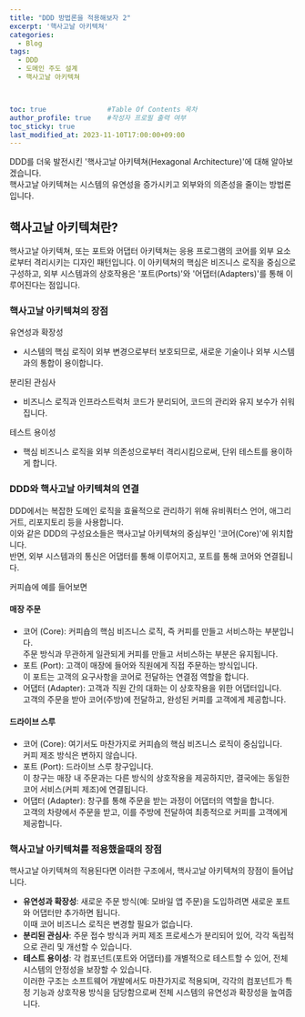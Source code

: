 ```yaml
---
title: "DDD 방법론을 적용해보자 2"
excerpt: '핵사고날 아키텍쳐'
categories:
  - Blog
tags:
  - DDD
  - 도메인 주도 설계
  - 핵사고날 아키텍쳐



toc: true               #Table Of Contents 목차 
author_profile: true    #작성자 프로필 출력 여부
toc_sticky: true
last_modified_at: 2023-11-10T17:00:00+09:00
---
```


DDD를 더욱 발전시킨 '핵사고날 아키텍쳐(Hexagonal Architecture)'에 대해 알아보겠습니다. <br>
핵사고날 아키텍쳐는 시스템의 유연성을 증가시키고 외부와의 의존성을 줄이는 방법론입니다.

## 핵사고날 아키텍쳐란?
핵사고날 아키텍쳐, 또는 포트와 어댑터 아키텍쳐는 응용 프로그램의 코어를 외부 요소로부터 격리시키는 디자인 패턴입니다. 이 아키텍쳐의 핵심은 비즈니스 로직을 중심으로 구성하고, 외부 시스템과의 상호작용은 '포트(Ports)'와 '어댑터(Adapters)'를 통해 이루어진다는 점입니다.

### 핵사고날 아키텍쳐의 장점
유연성과 확장성
- 시스템의 핵심 로직이 외부 변경으로부터 보호되므로, 새로운 기술이나 외부 시스템과의 통합이 용이합니다.<br>

분리된 관심사
- 비즈니스 로직과 인프라스트럭처 코드가 분리되어, 코드의 관리와 유지 보수가 쉬워집니다. <br>

테스트 용이성
- 핵심 비즈니스 로직을 외부 의존성으로부터 격리시킴으로써, 단위 테스트를 용이하게 합니다.<br>

### DDD와 핵사고날 아키텍쳐의 연결
DDD에서는 복잡한 도메인 로직을 효율적으로 관리하기 위해 유비쿼터스 언어, 애그리거트, 리포지토리 등을 사용합니다. <br> 
이와 같은 DDD의 구성요소들은 핵사고날 아키텍쳐의 중심부인 '코어(Core)'에 위치합니다. <br>
반면, 외부 시스템과의 통신은 어댑터를 통해 이루어지고, 포트를 통해 코어와 연결됩니다. <br>

커피숍에 예를 들어보면
#### 매장 주문
 - 코어 (Core): 커피숍의 핵심 비즈니스 로직, 즉 커피를 만들고 서비스하는 부분입니다. <br> 주문 방식과 무관하게 일관되게 커피를 만들고 서비스하는 부분은 유지됩니다.
 - 포트 (Port): 고객이 매장에 들어와 직원에게 직접 주문하는 방식입니다. <br> 이 포트는 고객의 요구사항을 코어로 전달하는 연결점 역할을 합니다.
 - 어댑터 (Adapter): 고객과 직원 간의 대화는 이 상호작용을 위한 어댑터입니다. <br> 고객의 주문을 받아 코어(주방)에 전달하고, 완성된 커피를 고객에게 제공합니다.

#### 드라이브 스루
- 코어 (Core): 여기서도 마찬가지로 커피숍의 핵심 비즈니스 로직이 중심입니다. <br>커피 제조 방식은 변하지 않습니다.
- 포트 (Port): 드라이브 스루 창구입니다.<br> 이 창구는 매장 내 주문과는 다른 방식의 상호작용을 제공하지만, 결국에는 동일한 코어 서비스(커피 제조)에 연결됩니다.
- 어댑터 (Adapter): 창구를 통해 주문을 받는 과정이 어댑터의 역할을 합니다.<br> 고객의 차량에서 주문을 받고, 이를 주방에 전달하여 최종적으로 커피를 고객에게 제공합니다.


### 핵사고날 아키텍쳐를 적용했을때의 장점
핵사고날 아키텍쳐의 적용된다면 이러한 구조에서, 핵사고날 아키텍쳐의 장점이 들어납니다.

- **유연성과 확장성**: 새로운 주문 방식(예: 모바일 앱 주문)을 도입하려면 새로운 포트와 어댑터만 추가하면 됩니다.<br> 이때 코어 비즈니스 로직은 변경할 필요가 없습니다.
- **분리된 관심사**: 주문 접수 방식과 커피 제조 프로세스가 분리되어 있어, 각각 독립적으로 관리 및 개선할 수 있습니다.
- **테스트 용이성**: 각 컴포넌트(포트와 어댑터)를 개별적으로 테스트할 수 있어, 전체 시스템의 안정성을 보장할 수 있습니다. <br>
이러한 구조는 소프트웨어 개발에서도 마찬가지로 적용되며, 각각의 컴포넌트가 특정 기능과 상호작용 방식을 담당함으로써 전체 시스템의 유연성과 확장성을 높여줍니다.